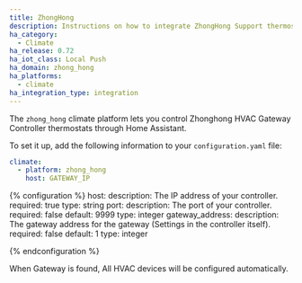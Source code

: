 ```yaml
---
title: ZhongHong
description: Instructions on how to integrate ZhongHong Support thermostats within Home Assistant.
ha_category:
  - Climate
ha_release: 0.72
ha_iot_class: Local Push
ha_domain: zhong_hong
ha_platforms:
  - climate
ha_integration_type: integration
---
```


The `zhong_hong` climate platform lets you control Zhonghong HVAC Gateway Controller thermostats through Home Assistant.

To set it up, add the following information to your `configuration.yaml` file:

```yaml
climate:
  - platform: zhong_hong
    host: GATEWAY_IP
```

{% configuration %}
host:
  description: The IP address of your controller.
  required: true
  type: string
port:
  description: The port of your controller.
  required: false
  default: 9999
  type: integer
gateway_address:
  description: The gateway address for the gateway (Settings in the controller itself).
  required: false
  default: 1
  type: integer

{% endconfiguration %}

When Gateway is found, All HVAC devices will be configured automatically.
